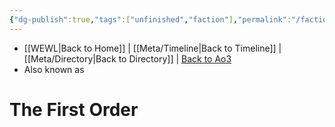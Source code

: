 ```yaml
---
{"dg-publish":true,"tags":["unfinished","faction"],"permalink":"/factions-cults-cultures-governments/first-order/","dgPassFrontmatter":true}
---
```


- [[WEWL\|Back to Home]] | [[Meta/Timeline\|Back to Timeline]] | [[Meta/Directory\|Back to Directory]] | [Back to Ao3](https://archiveofourown.org/works/19334440/chapters/45992584)
- Also known as

# The First Order
